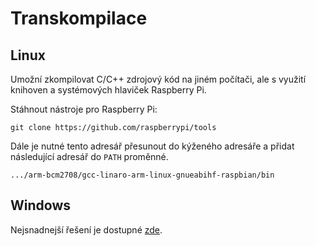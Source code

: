 # Transkompilace
## Linux
Umožní zkompilovat C/C++ zdrojový kód na jiném počítači, ale s využití knihoven
a systémových hlaviček Raspberry Pi. 

Stáhnout nástroje pro Raspberry Pi:
````shell
git clone https://github.com/raspberrypi/tools
````
Dále je nutné tento adresář přesunout do kýženého adresáře a přidat následující 
adresář do ``PATH`` proměnné.
````shell
.../arm-bcm2708/gcc-linaro-arm-linux-gnueabihf-raspbian/bin
````

## Windows
Nejsnadnejší řešení je dostupné [zde](https://gnutoolchains.com/raspberry/).
